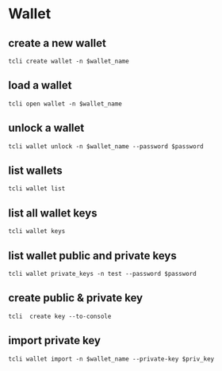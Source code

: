 # Wallet

## create a new wallet

```tcli create wallet -n $wallet_name```

## load a wallet

```tcli open wallet -n $wallet_name```

## unlock a wallet

```tcli wallet unlock -n $wallet_name --password $password```

## list wallets

```tcli wallet list```

## list all wallet keys

```tcli wallet keys```

## list wallet public and private keys

```tcli wallet private_keys -n test --password $password```

## create public & private key

```tcli  create key --to-console```

## import private key

```tcli wallet import -n $wallet_name --private-key $priv_key```